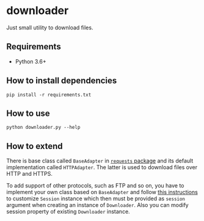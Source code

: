 # downloader

Just small utility to download files.

## Requirements

* Python 3.6+

## How to install dependencies

    pip install -r requirements.txt

## How to use

    python downloader.py --help
    
## How to extend

There is base class called `BaseAdapter` in [`requests` package](http://docs.python-requests.org/) and its default implementation called `HTTPAdapter`. The latter is used to download files over HTTP and HTTPS.

To add support of other protocols, such as FTP and so on, you have to implement your own class based on `BaseAdapter` and follow [this instructions](http://docs.python-requests.org/en/master/user/advanced/#transport-adapters) to customize `Session` instance which then must be provided as `session` argument when creating an instance of `Downloader`. Also you can modify session property of existing `Downloader` instance.
